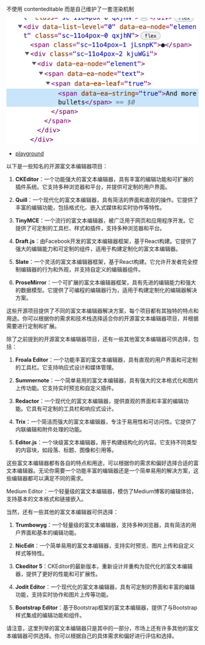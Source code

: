 不使用 contenteditable 而是自己维护了一套渲染机制

![](images/2023-04-19-00-18-42.png)

- [playground](https://docs.editablejs.com/playground)



以下是一些知名的开源富文本编辑器项目：

1. **CKEditor**：一个功能强大的富文本编辑器，具有丰富的编辑功能和可扩展的插件系统。它支持多种浏览器和平台，并提供可定制的用户界面。

2. **Quill**：一个现代化的富文本编辑器，具有简洁的界面和直观的操作。它提供了丰富的编辑功能，包括格式化、嵌入式媒体和实时协作等特性。

3. **TinyMCE**：一个流行的富文本编辑器，被广泛用于网页和应用程序开发。它提供了可定制的工具栏、样式和插件，支持多种浏览器和平台。

4. **Draft.js**：由Facebook开发的富文本编辑器框架，基于React构建。它提供了强大的编辑能力和可定制的组件，适用于构建定制化的富文本编辑器。

5. **Slate**：一个灵活的富文本编辑器框架，基于React构建。它允许开发者完全控制编辑器的行为和外观，并支持自定义的编辑器组件。

6. **ProseMirror**：一个可扩展的富文本编辑器框架，具有先进的编辑能力和强大的数据模型。它提供了可编程的编辑器行为，适用于构建定制化的编辑器解决方案。

这些开源项目提供了不同的富文本编辑器解决方案，每个项目都有其独特的特点和用途。你可以根据你的需求和技术栈选择适合你的开源富文本编辑器项目，并根据需要进行定制和扩展。


除了之前提到的开源富文本编辑器项目，还有一些其他富文本编辑器可供选择，包括：

1. **Froala Editor**：一个功能丰富的富文本编辑器，具有直观的用户界面和可定制的工具栏。它支持响应式设计和媒体管理。

2. **Summernote**：一个简单易用的富文本编辑器，具有强大的文本格式化和图片上传功能。它支持实时预览和自定义插件。

3. **Redactor**：一个现代化的富文本编辑器，提供直观的界面和丰富的编辑功能。它具有可定制的工具栏和响应式设计。

4. **Trix**：一个简洁而强大的富文本编辑器，专注于易用性和可访问性。它提供了内联编辑和附件处理的功能。

5. **Editor.js**：一个块级富文本编辑器，用于构建结构化的内容。它支持不同类型的内容块，如段落、标题、图像和引用等。

这些富文本编辑器都有各自的特点和用途，可以根据你的需求和偏好选择合适的富文本编辑器。无论你需要一个功能丰富的编辑器还是一个简单易用的解决方案，这些编辑器都可以满足不同的需求。

Medium Editor：一个轻量级的富文本编辑器，模仿了Medium博客的编辑体验，支持基本的文本格式和链接嵌入。

当然，还有一些其他的富文本编辑器可供选择：

1. **Trumbowyg**：一个轻量级的富文本编辑器，支持多种浏览器，具有简洁的用户界面和基本的编辑功能。

2. **NicEdit**：一个简单易用的富文本编辑器，支持实时预览、图片上传和自定义样式等特性。

3. **Ckeditor 5**：CKEditor的最新版本，重新设计并重构为现代化的富文本编辑器，提供了更好的性能和可扩展性。

4. **Jodit Editor**：一个现代化的富文本编辑器，具有可定制的界面和丰富的编辑功能，支持实时协作和图片上传等功能。

5. **Bootstrap Editor**：基于Bootstrap框架的富文本编辑器，提供了与Bootstrap样式集成的编辑功能和组件。

请注意，这里列举的富文本编辑器只是其中的一部分，市场上还有许多其他的富文本编辑器可供选择。你可以根据自己的具体需求和偏好进行评估和选择。